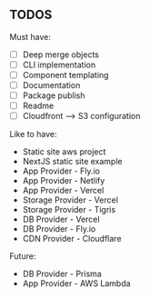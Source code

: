 ## TODOS

Must have:

- [ ] Deep merge objects
- [ ] CLI implementation
- [ ] Component templating
- [ ] Documentation
- [ ] Package publish
- [ ] Readme
- [ ] Cloudfront --> S3 configuration

Like to have:

- Static site aws project
- NextJS static site example
- App Provider - Fly.io
- App Provider - Netlify
- App Provider - Vercel
- Storage Provider - Vercel
- Storage Provider - Tigris
- DB Provider - Vercel
- DB Provider - Fly.io
- CDN Provider - Cloudflare

Future:

- DB Provider - Prisma
- App Provider - AWS Lambda